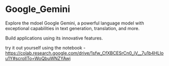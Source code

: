 # Google_Gemini
Explore the mdoel Google Gemini, a powerful language model with exceptional capabilities in text generation, translation, and more. 

Build applications using its innovative features.

try it out yourself using the notebook - https://colab.research.google.com/drive/1sfw_CfXBCESrCn0_iV__7u1b4HLlou1Y#scrollTo=WoQbuWNZYAwj
